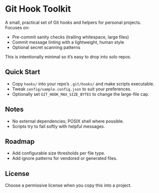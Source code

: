 # Git Hook Toolkit

A small, practical set of Git hooks and helpers for personal projects. Focuses on:
- Pre-commit sanity checks (trailing whitespace, large files)
- Commit message linting with a lightweight, human style
- Optional secret scanning patterns

This is intentionally minimal so it’s easy to drop into solo repos.

## Quick Start
- Copy `hooks/` into your repo’s `.git/hooks/` and make scripts executable.
- Tweak `config/sample.config.json` to suit your preferences.
- Optionally set `GIT_HOOK_MAX_SIZE_BYTES` to change the large-file cap.

## Notes
- No external dependencies; POSIX shell where possible.
- Scripts try to fail softly with helpful messages.

## Roadmap
- Add configurable size thresholds per file type.
- Add ignore patterns for vendored or generated files.

## License
Choose a permissive license when you copy this into a project.
